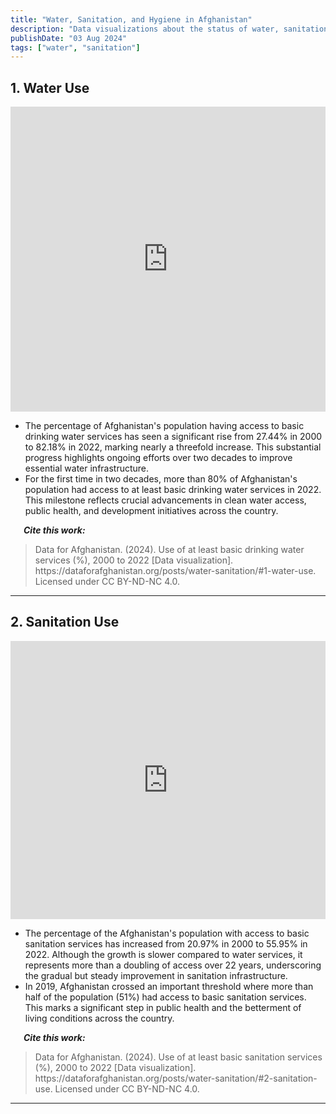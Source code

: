 ```yaml
---
title: "Water, Sanitation, and Hygiene in Afghanistan"
description: "Data visualizations about the status of water, sanitation, and hygiene in Afghanistan"
publishDate: "03 Aug 2024"
tags: ["water", "sanitation"]
---
```



## 1. Water Use

<iframe title="Use of at least basic drinking water services (%), 2000 to 2022" aria-label="Interactive line chart" id="datawrapper-chart-O07ja" src="https://datawrapper.dwcdn.net/O07ja/1/" scrolling="no" frameborder="0" style="width: 0; min-width: 100% !important; border: none;" height="488" data-external="1"></iframe><script type="text/javascript">!function(){"use strict";window.addEventListener("message",(function(a){if(void 0!==a.data["datawrapper-height"]){var e=document.querySelectorAll("iframe");for(var t in a.data["datawrapper-height"])for(var r=0;r<e.length;r++)if(e[r].contentWindow===a.source){var i=a.data["datawrapper-height"][t]+"px";e[r].style.height=i}}}))}();
</script>
<br />
<ul>
  <li>The percentage of Afghanistan's population having access to basic drinking water services has seen a significant rise from 27.44% in 2000 to 82.18% in 2022, marking nearly a threefold increase. This substantial progress highlights ongoing efforts over two decades to improve essential water infrastructure.</li>
  <li>For the first time in two decades, more than 80% of Afghanistan's population had access to at least basic drinking water services in 2022. This milestone reflects crucial advancements in clean water access, public health, and development initiatives across the country.
</li>
</ul>

<p><em><strong>&emsp;&ensp;Cite this work:</strong></em></p>
<blockquote>
<p>Data for Afghanistan. (2024). Use of at least basic drinking water services (%), 2000 to 2022 [Data visualization]. https://dataforafghanistan.org/posts/water-sanitation/#1-water-use. Licensed under CC BY-ND-NC 4.0.</p>
</blockquote>

---

## 2. Sanitation Use

<iframe title="Use of at least basic sanitation services (%), 2000 to 2022" aria-label="Interactive line chart" id="datawrapper-chart-pGj5Q" src="https://datawrapper.dwcdn.net/pGj5Q/1/" scrolling="no" frameborder="0" style="width: 0; min-width: 100% !important; border: none;" height="445" data-external="1"></iframe><script type="text/javascript">!function(){"use strict";window.addEventListener("message",(function(a){if(void 0!==a.data["datawrapper-height"]){var e=document.querySelectorAll("iframe");for(var t in a.data["datawrapper-height"])for(var r=0;r<e.length;r++)if(e[r].contentWindow===a.source){var i=a.data["datawrapper-height"][t]+"px";e[r].style.height=i}}}))}();
</script>
<br />
<ul>
  <li>The percentage of the Afghanistan's population with access to basic sanitation services has increased from 20.97% in 2000 to 55.95% in 2022. Although the growth is slower compared to water services, it represents more than a doubling of access over 22 years, underscoring the gradual but steady improvement in sanitation infrastructure.</li>
  <li>In 2019, Afghanistan crossed an important threshold where more than half of the population (51%) had access to basic sanitation services. This marks a significant step in public health and the betterment of living conditions across the country.
</li>
</ul>

<p><em><strong>&emsp;&ensp;Cite this work:</strong></em></p>
<blockquote>
<p>Data for Afghanistan. (2024). Use of at least basic sanitation services (%), 2000 to 2022 [Data visualization]. https://dataforafghanistan.org/posts/water-sanitation/#2-sanitation-use. Licensed under CC BY-ND-NC 4.0.</p>
</blockquote>

---


